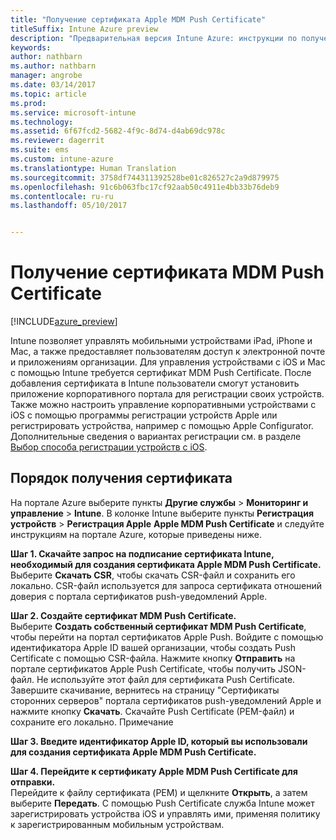 ```yaml
---
title: "Получение сертификата Apple MDM Push Certificate"
titleSuffix: Intune Azure preview
description: "Предварительная версия Intune Azure: инструкции по получению сертификата Apple MDM Push Certificate для управления устройствами iOS с помощью Intune."
keywords: 
author: nathbarn
ms.author: nathbarn
manager: angrobe
ms.date: 03/14/2017
ms.topic: article
ms.prod: 
ms.service: microsoft-intune
ms.technology: 
ms.assetid: 6f67fcd2-5682-4f9c-8d74-d4ab69dc978c
ms.reviewer: dagerrit
ms.suite: ems
ms.custom: intune-azure
ms.translationtype: Human Translation
ms.sourcegitcommit: 3758df744311392528be01c826527c2a9d879975
ms.openlocfilehash: 91c6b063fbc17cf92aab50c4911e4bb33b76deb9
ms.contentlocale: ru-ru
ms.lasthandoff: 05/10/2017


---
```


# <a name="get-an-apple-mdm-push-certificate"></a>Получение сертификата MDM Push Certificate

[!INCLUDE[azure_preview](../includes/azure_preview.md)]

Intune позволяет управлять мобильными устройствами iPad, iPhone и Mac, а также предоставляет пользователям доступ к электронной почте и приложениям организации. Для управления устройствами с iOS и Mac с помощью Intune требуется сертификат MDM Push Certificate. После добавления сертификата в Intune пользователи смогут установить приложение корпоративного портала для регистрации своих устройств. Также можно настроить управление корпоративными устройствами с iOS с помощью программы регистрации устройств Apple или регистрировать устройства, например с помощью Apple Configurator. Дополнительные сведения о вариантах регистрации см. в разделе [Выбор способа регистрации устройств с iOS](choose-ios-enrollment-method.md).

## <a name="steps-to-get-your-certificate"></a>Порядок получения сертификата
На портале Azure выберите пункты **Другие службы** > **Мониторинг и управление** > **Intune**. В колонке Intune выберите пункты **Регистрация устройств** > **Регистрация Apple** **Apple MDM Push Certificate** и следуйте инструкциям на портале Azure, которые приведены ниже.

**Шаг 1. Скачайте запрос на подписание сертификата Intune, необходимый для создания сертификата Apple MDM Push Certificate.**<br>
Выберите **Скачать CSR**, чтобы скачать CSR-файл и сохранить его локально. CSR-файл используется для запроса сертификата отношений доверия с портала сертификатов push-уведомлений Apple.

**Шаг 2. Создайте сертификат MDM Push Certificate.**<br>
Выберите **Создать собственный сертификат MDM Push Certificate**, чтобы перейти на портал сертификатов Apple Push. Войдите с помощью идентификатора Apple ID вашей организации, чтобы создать Push Certificate с помощью CSR-файла. Нажмите кнопку **Отправить** на портале сертификатов Apple Push Certificate, чтобы получить JSON-файл. Не используйте этот файл для сертификата Push Certificate. Завершите скачивание, вернитесь на страницу "Сертификаты сторонних серверов" портала сертификатов push-уведомлений Apple и нажмите кнопку **Скачать**. Скачайте Push Certificate (PEM-файл) и сохраните его локально.
Примечание

**Шаг 3. Введите идентификатор Apple ID, который вы использовали для создания сертификата Apple MDM Push Certificate.**

**Шаг 4. Перейдите к сертификату Apple MDM Push Certificate для отправки.**<br>
Перейдите к файлу сертификата (PEM) и щелкните **Открыть**, а затем выберите **Передать**. С помощью Push Certificate служба Intune может зарегистрировать устройства iOS и управлять ими, применяя политику к зарегистрированным мобильным устройствам.

